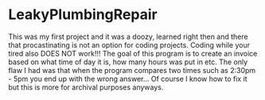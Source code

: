 # LeakyPlumbingRepair

This was my first project and it was a doozy, learned right then and there that procastinating is not an option for coding projects. Coding while your tired also DOES NOT work!!! The goal of this program is to create an invoice based on what time of day it is, how many hours was put in etc. The only flaw I had was that when the program compares two times such as 2:30pm - 5pm you end up with the wrong answer... Of course I know how to fix it but this is more for archival purposes anyways.
